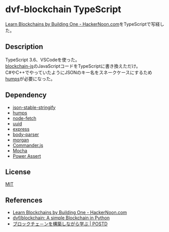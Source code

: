 # dvf-blockchain TypeScript

[Learn Blockchains by Building One \- HackerNoon\.com](https://hackernoon.com/learn-blockchains-by-building-one-117428612f46)をTypeScriptで写経した。

## Description

TypeScript 3.6、VSCodeを使った。  
[blockchain-js](https://github.com/teheperor/dvf-blockchain/tree/master/blockchain-js)のJavaScriptコードをTypeScriptに書き換えただけ。  
C#やC++でやっていたようにJSONのキー名をスネークケースにするため[humps](https://github.com/domchristie/humps)が必要になった。  

## Dependency

 - [json-stable-stringify](https://github.com/substack/json-stable-stringify)
 - [humps](https://github.com/domchristie/humps)
 - [node-fetch](https://github.com/bitinn/node-fetch)
 - [uuid](https://github.com/kelektiv/node-uuid)
 - [express](https://github.com/expressjs/express)
 - [body-parser](https://github.com/expressjs/body-parser)
 - [morgan](https://github.com/expressjs/morgan)
 - [Commander.js](https://github.com/tj/commander.js/)
 - [Mocha](https://github.com/mochajs/mocha)
 - [Power Assert](https://github.com/power-assert-js/power-assert)

## License

[MIT](https://github.com/tcnksm/tool/blob/master/LICENCE)

## References
- [Learn Blockchains by Building One \- HackerNoon\.com](https://hackernoon.com/learn-blockchains-by-building-one-117428612f46)
- [dvf/blockchain: A simple Blockchain in Python](https://github.com/dvf/blockchain)
- [ブロックチェ－ンを構築しながら学ぶ \| POSTD](https://postd.cc/learn-blockchains-by-building-one/)
